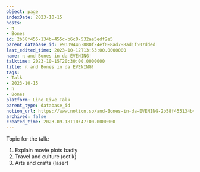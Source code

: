 ```yaml
---
object: page
indexDate: 2023-10-15
hosts:
- π
- Bones
id: 2b58f455-134b-455c-b6c0-532ae5edf2e5
parent_database_id: e9339446-880f-4ef0-8ad7-8ad1f507dded
last_edited_time: 2023-10-12T13:53:00.0000000
name: π and Bones in da EVENING!
talktime: 2023-10-15T20:30:00.0000000
title: π and Bones in da EVENING!
tags:
- Talk
- 2023-10-15
- π
- Bones
platform: Line Live Talk
parent_type: database_id
notion_url: https://www.notion.so/and-Bones-in-da-EVENING-2b58f455134b455cb6c0532ae5edf2e5
archived: false
created_time: 2023-09-18T10:47:00.0000000
---
```


Topic for the talk:
1. Explain movie plots  badly 
2. Travel and culture (eotik)
3. Arts and crafts (laser)

























